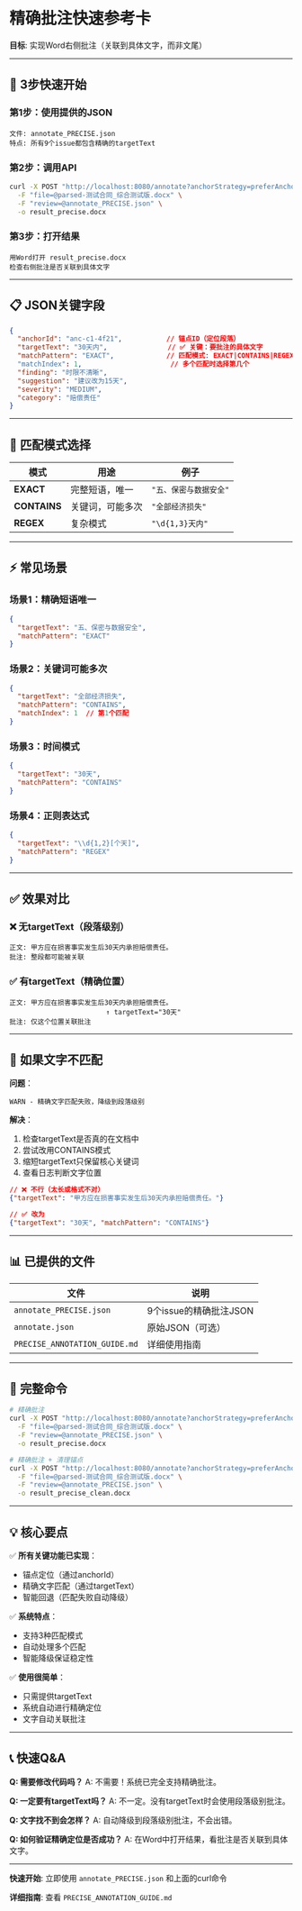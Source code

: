 # 精确批注快速参考卡

**目标**: 实现Word右侧批注（关联到具体文字，而非文尾）

---

## 🎯 3步快速开始

### 第1步：使用提供的JSON
```
文件: annotate_PRECISE.json
特点: 所有9个issue都包含精确的targetText
```

### 第2步：调用API
```bash
curl -X POST "http://localhost:8080/annotate?anchorStrategy=preferAnchor" \
  -F "file=@parsed-测试合同_综合测试版.docx" \
  -F "review=@annotate_PRECISE.json" \
  -o result_precise.docx
```

### 第3步：打开结果
```
用Word打开 result_precise.docx
检查右侧批注是否关联到具体文字
```

---

## 📋 JSON关键字段

```json
{
  "anchorId": "anc-c1-4f21",           // 锚点ID（定位段落）
  "targetText": "30天内",               // ✅ 关键：要批注的具体文字
  "matchPattern": "EXACT",             // 匹配模式: EXACT|CONTAINS|REGEX
  "matchIndex": 1,                      // 多个匹配时选择第几个
  "finding": "时限不清晰",
  "suggestion": "建议改为15天",
  "severity": "MEDIUM",
  "category": "赔偿责任"
}
```

---

## 🎨 匹配模式选择

| 模式 | 用途 | 例子 |
|------|------|------|
| **EXACT** | 完整短语，唯一 | `"五、保密与数据安全"` |
| **CONTAINS** | 关键词，可能多次 | `"全部经济损失"` |
| **REGEX** | 复杂模式 | `"\d{1,3}天内"` |

---

## ⚡ 常见场景

### 场景1：精确短语唯一
```json
{
  "targetText": "五、保密与数据安全",
  "matchPattern": "EXACT"
}
```

### 场景2：关键词可能多次
```json
{
  "targetText": "全部经济损失",
  "matchPattern": "CONTAINS",
  "matchIndex": 1  // 第1个匹配
}
```

### 场景3：时间模式
```json
{
  "targetText": "30天",
  "matchPattern": "CONTAINS"
}
```

### 场景4：正则表达式
```json
{
  "targetText": "\\d{1,2}[个天]",
  "matchPattern": "REGEX"
}
```

---

## ✅ 效果对比

### ❌ 无targetText（段落级别）
```
正文: 甲方应在损害事实发生后30天内承担赔偿责任。
批注: 整段都可能被关联
```

### ✅ 有targetText（精确位置）
```
正文: 甲方应在损害事实发生后30天内承担赔偿责任。
                        ↑ targetText="30天"
批注: 仅这个位置关联批注
```

---

## 🔧 如果文字不匹配

**问题**：
```
WARN - 精确文字匹配失败，降级到段落级别
```

**解决**：
1. 检查targetText是否真的在文档中
2. 尝试改用CONTAINS模式
3. 缩短targetText只保留核心关键词
4. 查看日志判断文字位置

```json
// ❌ 不行（太长或格式不对）
{"targetText": "甲方应在损害事实发生后30天内承担赔偿责任。"}

// ✅ 改为
{"targetText": "30天", "matchPattern": "CONTAINS"}
```

---

## 📊 已提供的文件

| 文件 | 说明 |
|------|------|
| `annotate_PRECISE.json` | 9个issue的精确批注JSON |
| `annotate.json` | 原始JSON（可选） |
| `PRECISE_ANNOTATION_GUIDE.md` | 详细使用指南 |

---

## 🚀 完整命令

```bash
# 精确批注
curl -X POST "http://localhost:8080/annotate?anchorStrategy=preferAnchor&cleanupAnchors=false" \
  -F "file=@parsed-测试合同_综合测试版.docx" \
  -F "review=@annotate_PRECISE.json" \
  -o result_precise.docx

# 精确批注 + 清理锚点
curl -X POST "http://localhost:8080/annotate?anchorStrategy=preferAnchor&cleanupAnchors=true" \
  -F "file=@parsed-测试合同_综合测试版.docx" \
  -F "review=@annotate_PRECISE.json" \
  -o result_precise_clean.docx
```

---

## 💡 核心要点

✅ **所有关键功能已实现**：
- 锚点定位（通过anchorId）
- 精确文字匹配（通过targetText）
- 智能回退（匹配失败自动降级）

✅ **系统特点**：
- 支持3种匹配模式
- 自动处理多个匹配
- 智能降级保证稳定性

✅ **使用很简单**：
- 只需提供targetText
- 系统自动进行精确定位
- 文字自动关联批注

---

## 📞 快速Q&A

**Q: 需要修改代码吗？**
A: 不需要！系统已完全支持精确批注。

**Q: 一定要有targetText吗？**
A: 不一定。没有targetText时会使用段落级别批注。

**Q: 文字找不到会怎样？**
A: 自动降级到段落级别批注，不会出错。

**Q: 如何验证精确定位是否成功？**
A: 在Word中打开结果，看批注是否关联到具体文字。

---

**快速开始**: 立即使用 `annotate_PRECISE.json` 和上面的curl命令

**详细指南**: 查看 `PRECISE_ANNOTATION_GUIDE.md`
